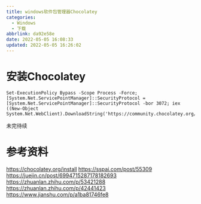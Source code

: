 ```yaml
---
title: windows软件包管理器Chocolatey
categories:
  - Windows
  - 下载
abbrlink: da92e58e
date: 2022-05-05 16:08:33
updated: 2022-05-05 16:26:02
---
```

# 安装Chocolatey

```
Set-ExecutionPolicy Bypass -Scope Process -Force; [System.Net.ServicePointManager]::SecurityProtocol = [System.Net.ServicePointManager]::SecurityProtocol -bor 3072; iex ((New-Object System.Net.WebClient).DownloadString('https://community.chocolatey.org/install.ps1'))
```
未完待续

# 参考资料
https://chocolatey.org/install
https://sspai.com/post/55309
https://juejin.cn/post/6994715287178182693
https://zhuanlan.zhihu.com/p/53421288
https://zhuanlan.zhihu.com/p/42441423
https://www.jianshu.com/p/a1ba81746fe8
